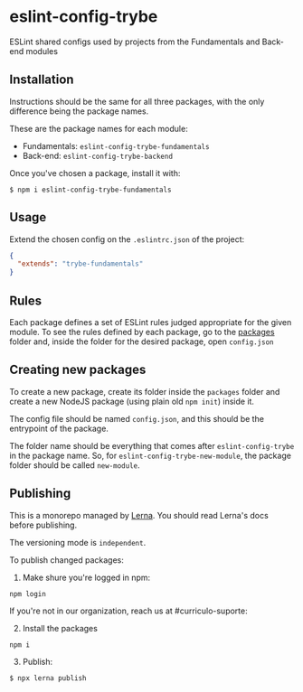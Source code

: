 # eslint-config-trybe

ESLint shared configs used by projects from the Fundamentals and Back-end modules

## Installation

Instructions should be the same for all three packages, with the only difference being the package
names.

These are the package names for each module:

- Fundamentals: `eslint-config-trybe-fundamentals`
- Back-end: `eslint-config-trybe-backend`

Once you've chosen a package, install it with:

```shell
$ npm i eslint-config-trybe-fundamentals
```

## Usage

Extend the chosen config on the `.eslintrc.json` of the project:

```json
{
  "extends": "trybe-fundamentals"
}
```

## Rules

Each package defines a set of ESLint rules judged appropriate for the given module. To see the rules
defined by each package, go to the [packages](./packages) folder and, inside the folder for the
desired package, open `config.json`

## Creating new packages

To create a new package, create its folder inside the `packages` folder and create a new NodeJS
package (using plain old `npm init`) inside it.

The config file should be named `config.json`, and this should be the entrypoint of the package.

The folder name should be everything that comes after `eslint-config-trybe` in the package name. So,
for `eslint-config-trybe-new-module`, the package folder should be called `new-module`.

## Publishing

This is a monorepo managed by [Lerna](https://github.com/lerna/lerna). You should read Lerna's docs
before publishing.

The versioning mode is `independent`.

To publish changed packages:

1. Make shure you're logged in npm:

```shell
npm login
```

If you're not in our organization, reach us at #curriculo-suporte:

2. Install the packages

```shell
npm i
```

3. Publish:
```shell
$ npx lerna publish
```

